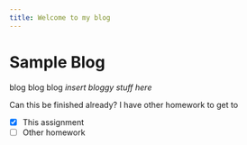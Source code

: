 ```yaml
---
title: Welcome to my blog
---
```


# Sample Blog

blog blog blog *insert bloggy stuff here*

Can this be finished already? I have other homework to get to

- [x] This assignment
- [ ] Other homework
